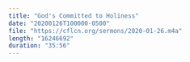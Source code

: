 ```yaml
---
title: "God's Committed to Holiness"
date: "20200126T100000-0500"
file: "https://cflcn.org/sermons/2020-01-26.m4a"
length: "16246692"
duration: "35:56"
---
```

